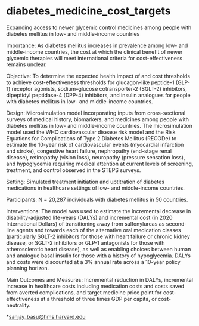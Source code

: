 # diabetes_medicine_cost_targets
Expanding access to newer glycemic control medicines among people with diabetes mellitus in low- and middle-income countries

Importance: As diabetes mellitus increases in prevalence among low- and middle-income countries, the cost at which the clinical benefit of newer glycemic therapies will meet international criteria for cost-effectiveness remains unclear.

Objective: To determine the expected health impact of and cost thresholds to achieve cost-effectiveness thresholds for glucagon-like peptide-1 (GLP-1) receptor agonists, sodium–glucose cotransporter-2 (SGLT-2) inhibitors, dipeptidyl peptidase-4 (DPP-4) inhibitors, and insulin analogues for people with diabetes mellitus in low- and middle-income countries.

Design: Microsimulation model incorporating inputs from cross-sectional surveys of medical history, biomarkers, and medicines among people with diabetes mellitus in low- and middle-income countries. The microsimulation model used the WHO cardiovascular disease risk model and the Risk Equations for Complications of Type 2 Diabetes Mellitus (RECODe) to estimate the 10-year risk of cardiovascular events (myocardial infarction and stroke), congestive heart failure, nephropathy (end-stage renal disease), retinopathy (vision loss), neuropathy (pressure sensation loss), and hypoglycemia requiring medical attention at current levels of screening, treatment, and control observed in the STEPS surveys. 

Setting: Simulated treatment initiation and uptitration of diabetes medications in healthcare settings of low- and middle-income countries.

Participants: N = 20,287 individuals with diabetes mellitus in 50 countries.

Interventions: The model was used to estimate the incremental decrease in disability-adjusted life-years (DALYs) and incremental cost (in 2020 International Dollars) of transitioning away from sulfonylureas as second-line agents and towards each of the alternative oral medication classes (particularly SGLT-2 inhibitors for those with heart failure or chronic kidney disease, or SGLT-2 inhibitors or GLP-1 antagonists for those with atherosclerotic heart disease), as well as enabling choices between human and analogue basal insulin for those with a history of hypoglycemia. DALYs and costs were discounted at a 3% annual rate across a 10-year policy planning horizon.

Main Outcomes and Measures: Incremental reduction in DALYs, incremental increase in healthcare costs including medication costs and costs saved from averted complications, and target medicine price point for cost-effectiveness at a threshold of three times GDP per capita, or cost-neutrality. 

*sanjay_basu@hms.harvard.edu
